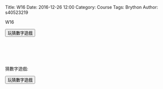 Title: W16 
Date: 2016-12-26 12:00
Category: Course
Tags: Brython
Author: s40523219

W16 

<!-- PELICAN_END_SUMMARY -->

<!-- 導入 Brython 標準程式庫 -->
<script type="text/javascript" 
    src="https://cdn.rawgit.com/brython-dev/brython/master/www/src/brython_dist.js">
</script>

<!-- 啟動 Brython -->
<script>
window.onload=function(){
brython(1);
}
</script>

<!-- 以下實際利用  Brython 畫圖 -->
<div id="ex1"></div>
<script type="text/python3">
form browser import alert
form browser import document
form browser import html
import random
#print("test")
#alert("test")
con1 = document["con"]
#1. 利用亂數模組產生標準答案
標準答案 = random.randint(1,100)
#2. 取得使用者所猜的整數 (可以使用 try except )
#con1 <= str(標準答案)
'''
try:
    for i in range(1):
        #con1 <= "test" + "<br/>"
        yourInpot = int(input("請輸入一個整數！"))
        #con1 <= "test" + html.BR()
        output = yourInput + 1
        con1 <= "你輸入的整數加上 1 之後 , 為" + str(output)
except:
    con1 <= "請輸入整數！"
'''
def b1(e):
    alert("click")
document["b1"].bind("click",b1)
</script>
<button id = "b1">玩猜數字遊戲</button>

<pre class="brush: python">
<!-- 以下實際利用  Brython 畫圖 -->
<div id="ex1"></div>
<script type="text/python3">
form browser import alert
form browser import document
form browser import html
import random
#print("test")
#alert("test")
con1 = document["con"]
#1. 利用亂數模組產生標準答案
標準答案 = random.randint(1,100)
#2. 取得使用者所猜的整數 (可以使用 try except )
#con1 <= str(標準答案)
def b1(e):
    alert("click")
document["b1"].bind("click",b1)
</script>
</pre>


猜數字遊戲:
<div id="id3"></div>
<script type="text/python3">
from browser import document
from browser import html
import random

ex2 = document["ex2"]
def guess(ev):
    ex2.clear()
    ex2 <= "開始玩猜數字遊戲" + html.BR()
    標準答案 = random.randint(1, 100)
    你猜的數字 = int(input("請輸入您所猜 1~100 間的整數:"))
    猜測次數 = 1
    while 標準答案 != 你猜的數字:
        if 標準答案 < 你猜的數字:
            id3.clear()
            id3 <= "猜第" + str(猜測次數) + "次, 太大了，再猜一次 :)加油" + html.BR()
        else:
            ex2.clear()
            ex2 <= "猜第" + str(猜測次數) + "次, 太小了，再猜一次 :)加油" + html.BR()
        你猜的數字 = int(input("請輸入您所猜 1~100 間的整數:"))
        猜測次數 += 1
    ex2 <= "猜對了！答案為" + str(標準答案) + ", 總共猜了" + str(猜測次數) + "次"

document["but2"].bind("click", guess)
</script>
<button id="but2">玩猜數字遊戲</button>

<pre class="brush: python">
<!-- 以下實際利用  Brython 畫圖 -->
<div id="id3"></div>
<script type="text/python3">
from browser import document
from browser import html
import random

ex2 = document["ex2"]
def guess(ev):
    ex2.clear()
    ex2 <= "開始玩猜數字遊戲" + html.BR()
    標準答案 = random.randint(1, 100)
    你猜的數字 = int(input("請輸入您所猜 1~100 間的整數:"))
    猜測次數 = 1
    while 標準答案 != 你猜的數字:
        if 標準答案 < 你猜的數字:
            id3.clear()
            id3 <= "猜第" + str(猜測次數) + "次, 太大了，再猜一次 :)加油" + html.BR()
        else:
            ex2.clear()
            ex2 <= "猜第" + str(猜測次數) + "次, 太小了，再猜一次 :)加油" + html.BR()
        你猜的數字 = int(input("請輸入您所猜 1~100 間的整數:"))
        猜測次數 += 1
    ex2 <= "猜對了！答案為" + str(標準答案) + ", 總共猜了" + str(猜測次數) + "次"

document["but2"].bind("click", guess)
</script>
</pre>